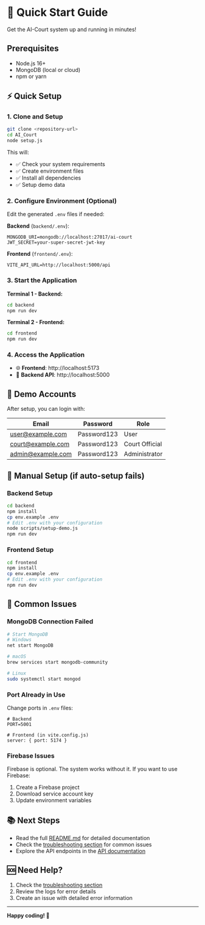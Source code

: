 # 🚀 Quick Start Guide

Get the AI-Court system up and running in minutes!

## Prerequisites

- Node.js 16+ 
- MongoDB (local or cloud)
- npm or yarn

## ⚡ Quick Setup

### 1. Clone and Setup

```bash
git clone <repository-url>
cd AI_Court
node setup.js
```

This will:
- ✅ Check your system requirements
- ✅ Create environment files
- ✅ Install all dependencies
- ✅ Setup demo data

### 2. Configure Environment (Optional)

Edit the generated `.env` files if needed:

**Backend** (`backend/.env`):
```env
MONGODB_URI=mongodb://localhost:27017/ai-court
JWT_SECRET=your-super-secret-jwt-key
```

**Frontend** (`frontend/.env`):
```env
VITE_API_URL=http://localhost:5000/api
```

### 3. Start the Application

**Terminal 1 - Backend:**
```bash
cd backend
npm run dev
```

**Terminal 2 - Frontend:**
```bash
cd frontend
npm run dev
```

### 4. Access the Application

- 🌐 **Frontend**: http://localhost:5173
- 🔧 **Backend API**: http://localhost:5000

## 👥 Demo Accounts

After setup, you can login with:

| Email | Password | Role |
|-------|----------|------|
| user@example.com | Password123 | User |
| court@example.com | Password123 | Court Official |
| admin@example.com | Password123 | Administrator |

## 🔧 Manual Setup (if auto-setup fails)

### Backend Setup
```bash
cd backend
npm install
cp env.example .env
# Edit .env with your configuration
node scripts/setup-demo.js
npm run dev
```

### Frontend Setup
```bash
cd frontend
npm install
cp env.example .env
# Edit .env with your configuration
npm run dev
```

## 🚨 Common Issues

### MongoDB Connection Failed
```bash
# Start MongoDB
# Windows
net start MongoDB

# macOS
brew services start mongodb-community

# Linux
sudo systemctl start mongod
```

### Port Already in Use
Change ports in `.env` files:
```env
# Backend
PORT=5001

# Frontend (in vite.config.js)
server: { port: 5174 }
```

### Firebase Issues
Firebase is optional. The system works without it. If you want to use Firebase:

1. Create a Firebase project
2. Download service account key
3. Update environment variables

## 📚 Next Steps

- Read the full [README.md](README.md) for detailed documentation
- Check the [troubleshooting section](README.md#troubleshooting) for common issues
- Explore the API endpoints in the [API documentation](README.md#api-documentation)

## 🆘 Need Help?

1. Check the [troubleshooting section](README.md#troubleshooting)
2. Review the logs for error details
3. Create an issue with detailed error information

---

**Happy coding! 🎉** 